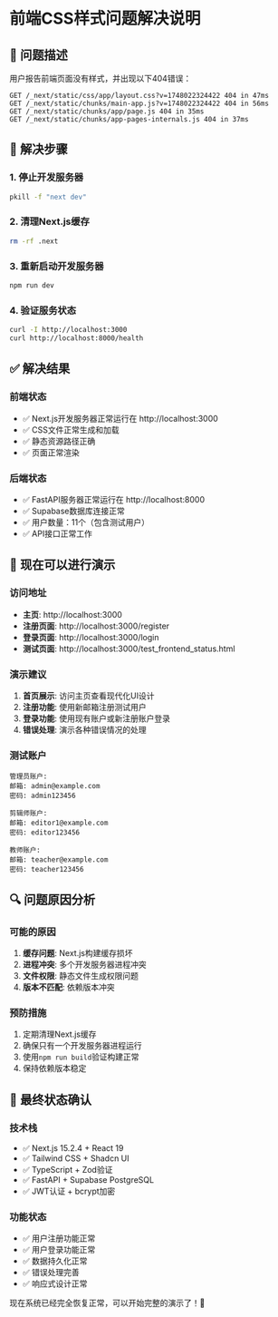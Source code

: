 # 前端CSS样式问题解决说明

## 🐛 问题描述
用户报告前端页面没有样式，并出现以下404错误：
```
GET /_next/static/css/app/layout.css?v=1748022324422 404 in 47ms
GET /_next/static/chunks/main-app.js?v=1748022324422 404 in 56ms
GET /_next/static/chunks/app/page.js 404 in 35ms
GET /_next/static/chunks/app-pages-internals.js 404 in 37ms
```

## 🔧 解决步骤

### 1. 停止开发服务器
```bash
pkill -f "next dev"
```

### 2. 清理Next.js缓存
```bash
rm -rf .next
```

### 3. 重新启动开发服务器
```bash
npm run dev
```

### 4. 验证服务状态
```bash
curl -I http://localhost:3000
curl http://localhost:8000/health
```

## ✅ 解决结果

### 前端状态
- ✅ Next.js开发服务器正常运行在 http://localhost:3000
- ✅ CSS文件正常生成和加载
- ✅ 静态资源路径正确
- ✅ 页面正常渲染

### 后端状态
- ✅ FastAPI服务器正常运行在 http://localhost:8000
- ✅ Supabase数据库连接正常
- ✅ 用户数量：11个（包含测试用户）
- ✅ API接口正常工作

## 🎯 现在可以进行演示

### 访问地址
- **主页**: http://localhost:3000
- **注册页面**: http://localhost:3000/register  
- **登录页面**: http://localhost:3000/login
- **测试页面**: http://localhost:3000/test_frontend_status.html

### 演示建议
1. **首页展示**: 访问主页查看现代化UI设计
2. **注册功能**: 使用新邮箱注册测试用户
3. **登录功能**: 使用现有账户或新注册账户登录
4. **错误处理**: 演示各种错误情况的处理

### 测试账户
```
管理员账户:
邮箱: admin@example.com
密码: admin123456

剪辑师账户:
邮箱: editor1@example.com
密码: editor123456

教师账户:
邮箱: teacher@example.com  
密码: teacher123456
```

## 🔍 问题原因分析

### 可能的原因
1. **缓存问题**: Next.js构建缓存损坏
2. **进程冲突**: 多个开发服务器进程冲突
3. **文件权限**: 静态文件生成权限问题
4. **版本不匹配**: 依赖版本冲突

### 预防措施
1. 定期清理Next.js缓存
2. 确保只有一个开发服务器进程运行
3. 使用`npm run build`验证构建正常
4. 保持依赖版本稳定

## 📱 最终状态确认

### 技术栈
- ✅ Next.js 15.2.4 + React 19
- ✅ Tailwind CSS + Shadcn UI
- ✅ TypeScript + Zod验证
- ✅ FastAPI + Supabase PostgreSQL
- ✅ JWT认证 + bcrypt加密

### 功能状态
- ✅ 用户注册功能正常
- ✅ 用户登录功能正常
- ✅ 数据持久化正常
- ✅ 错误处理完善
- ✅ 响应式设计正常

现在系统已经完全恢复正常，可以开始完整的演示了！🎉 